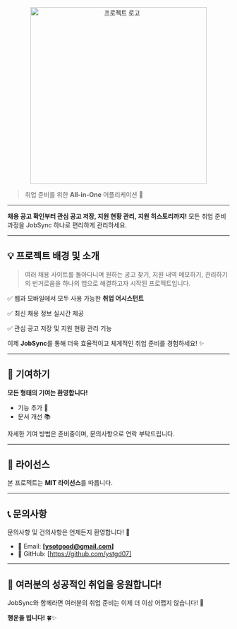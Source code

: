 <div align="center">
  <img src="https://github.com/user-attachments/assets/aa9cbc2d-f86e-49be-953e-fe500c8757dd" alt="프로젝트 로고" width="400"/>
</div> 

> 취업 준비를 위한 **All-in-One** 어플리케이션 🚀

---

**채용 공고 확인부터 관심 공고 저장, 지원 현황 관리, 지원 히스토리까지!**
모든 취업 준비 과정을 JobSync 하나로 편리하게 관리하세요.

---

## 💡 프로젝트 배경 및 소개

> 여러 채용 사이트를 돌아다니며 원하는 공고 찾기, 지원 내역 메모하기, 관리하기의 번거로움을 하나의 앱으로 해결하고자 시작된 프로젝트입니다.

✅ 웹과 모바일에서 모두 사용 가능한 **취업 어시스턴트**

✅ 최신 채용 정보 실시간 제공

✅ 관심 공고 저장 및 지원 현황 관리 기능

이제 **JobSync**를 통해 더욱 효율적이고 체계적인 취업 준비를 경험하세요! ✨

---


## 🤝 기여하기

**모든 형태의 기여는 환영합니다!**

* 기능 추가 🚀
* 문서 개선 📚

자세한 기여 방법은 준비중이며, 문의사항으로 연락 부탁드립니다.

---

## 📄 라이선스

본 프로젝트는 **MIT 라이선스**를 따릅니다.

---

## 📞 문의사항

문의사항 및 건의사항은 언제든지 환영합니다! 💬

* 📧 Email: **\[ysotgood@gmail.com]**
* 🐙 GitHub: \[https://github.com/ystgd07]

---

## 🎉 여러분의 성공적인 취업을 응원합니다!

JobSync와 함께라면 여러분의 취업 준비는 이제 더 이상 어렵지 않습니다! 💪

**행운을 빕니다!** 🍀✨
